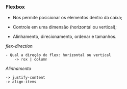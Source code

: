### Flexbox

* Nos permite posicionar os elementos dentro da caixa;

* Controle em uma dimensão (horizontal ou vertical);

* Alinhamento, direcionamento, ordenar e tamanhos.

*flex-direction*

    - Qual a direção do flex: horizontal ou vertical
        -> rox | column        

*Alinhamento*

    -> justify-content
    -> align-items